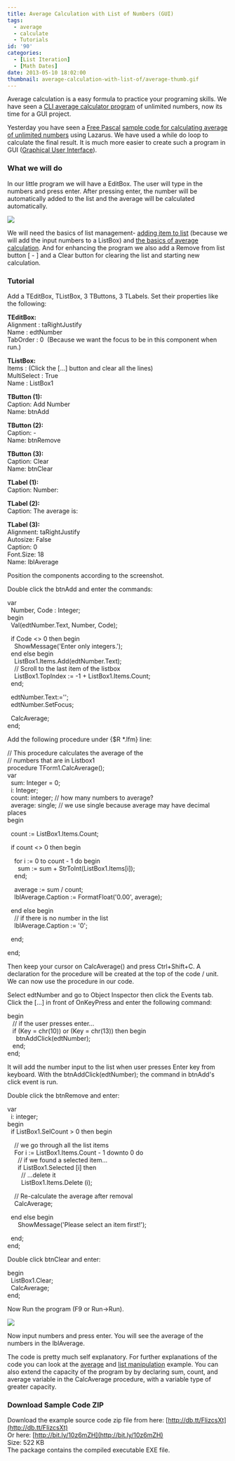```yaml
---
title: Average Calculation with List of Numbers (GUI)
tags:
  - average
  - calculate
  - Tutorials
id: '90'
categories:
  - [List Iteration]
  - [Math Dates]
date: 2013-05-10 18:02:00
thumbnail: average-calculation-with-list-of/average-thumb.gif
---
```


Average calculation is a easy formula to practice your programing skills. We have seen a [CLI average calculator program](http://lazplanet.blogspot.com/2013/05/calculate-average-of-unlimited-numbers.html) of unlimited numbers, now its time for a GUI project.
<!-- more -->
  
  
Yesterday you have seen a [Free Pascal](http://www.freepascal.org/) [sample code for calculating average of unlimited numbers](http://lazplanet.blogspot.com/2013/05/calculate-average-of-unlimited-numbers.html) using Lazarus. We have used a while do loop to calculate the final result. It is much more easier to create such a program in GUI ([Graphical User Interface](http://en.wikipedia.org/wiki/Graphical_user_interface)).  
  

### What we will do

In our little program we will have a EditBox. The user will type in the numbers and press enter. After pressing enter, the number will be automatically added to the list and the average will be calculated automatically.  
  

![](average-calculation-with-list-of/average-in-list-form.gif)

  
We will need the basics of list management- [adding item to list](http://lazplanet.blogspot.com/2013/05/how-to-add-delete-clear-items-of-listbox.html) (because we will add the input numbers to a ListBox) and [the basics of average calculation](http://lazplanet.blogspot.com/2013/05/calculate-average-of-unlimited-numbers.html). And for enhancing the program we also add a Remove from list button \[ - \] and a Clear button for clearing the list and starting new calculation.  
  

### Tutorial

Add a TEditBox, TListBox, 3 TButtons, 3 TLabels. Set their properties like the following:  
  
**TEditBox:**  
Alignment : taRightJustify  
Name : edtNumber  
TabOrder : 0  (Because we want the focus to be in this component when run.)  
  
**TListBox:**  
Items : (Click the \[...\] button and clear all the lines)  
MultiSelect : True  
Name : ListBox1  
  
**TButton (1):**  
Caption: Add Number  
Name: btnAdd  
  
**TButton (2):**  
Caption: -  
Name: btnRemove  
  
**TButton (3):**  
Caption: Clear  
Name: btnClear  
  
**TLabel (1):**  
Caption: Number:  
  
**TLabel (2):**  
Caption: The average is:  
  
**TLabel (3):**  
Alignment: taRightJustify  
Autosize: False  
Caption: 0  
Font.Size: 18  
Name: lblAverage  
  
Position the components according to the screenshot.  
  
Double click the btnAdd and enter the commands:  
  
var  
  Number, Code : Integer;  
begin  
  Val(edtNumber.Text, Number, Code);  
  
  if Code <> 0 then begin  
    ShowMessage('Enter only integers.');  
  end else begin  
    ListBox1.Items.Add(edtNumber.Text);  
    // Scroll to the last item of the listbox  
    ListBox1.TopIndex := -1 + ListBox1.Items.Count;  
  end;  
  
  edtNumber.Text:='';  
  edtNumber.SetFocus;  
  
  CalcAverage;  
end;  
  
Add the following procedure under {$R \*.lfm} line:  
  
// This procedure calculates the average of the  
// numbers that are in Listbox1  
procedure TForm1.CalcAverage();  
var  
  sum: Integer = 0;  
  i: Integer;  
  count: integer; // how many numbers to average?  
  average: single; // we use single because average may have decimal places  
begin  
  
  count := ListBox1.Items.Count;  
  
  if count <> 0 then begin  
  
    for i := 0 to count - 1 do begin  
      sum := sum + StrToInt(ListBox1.Items\[i\]);  
    end;  
  
    average := sum / count;  
    lblAverage.Caption := FormatFloat('0.00', average);  
  
  end else begin  
    // if there is no number in the list  
    lblAverage.Caption := '0';  
  
  end;  
  
end;  
  
Then keep your cursor on CalcAverage() and press Ctrl+Shift+C. A declaration for the procedure will be created at the top of the code / unit. We can now use the procedure in our code.  
  
Select edtNumber and go to Object Inspector then click the Events tab. Click the \[...\] in front of OnKeyPress and enter the following command:  
  
begin  
   // if the user presses enter...  
   if (Key = chr(10)) or (Key = chr(13)) then begin  
     btnAddClick(edtNumber);  
   end;  
end;  
  
It will add the number input to the list when user presses Enter key from keyboard. With the btnAddClick(edtNumber); the command in btnAdd's click event is run.  
  
Double click the btnRemove and enter:  
  
var  
  i: integer;  
begin  
  if ListBox1.SelCount > 0 then begin  
  
    // we go through all the list items  
    For i := ListBox1.Items.Count - 1 downto 0 do  
      // if we found a selected item...  
      if ListBox1.Selected \[i\] then  
        // ...delete it  
        ListBox1.Items.Delete (i);  
  
    // Re-calculate the average after removal  
    CalcAverage;  
  
  end else begin  
      ShowMessage('Please select an item first!');  
  
  end;  
end;  
  
Double click btnClear and enter:  
  
begin  
  ListBox1.Clear;  
  CalcAverage;  
end;  
  
Now Run the program (F9 or Run->Run).  
  

![](average-calculation-with-list-of/Average-in-list-lazarus.gif)

  
  
Now input numbers and press enter. You will see the average of the numbers in the lblAverage.  
  
The code is pretty much self explanatory. For further explanations of the code you can look at the [average](http://lazplanet.blogspot.com/2013/05/calculate-average-of-unlimited-numbers.html) and [list manipulation](http://lazplanet.blogspot.com/2013/05/how-to-add-delete-clear-items-of-listbox.html) example. You can also extend the capacity of the program by by declaring sum, count, and average variable in the CalcAverage procedure, with a variable type of greater capacity.  
  

### Download Sample Code ZIP

Download the example source code zip file from here: [http://db.tt/FlizcsXt](http://db.tt/FlizcsXt)  
Or here: [http://bit.ly/10z6mZH](http://bit.ly/10z6mZH)  
Size: 522 KB  
The package contains the compiled executable EXE file.